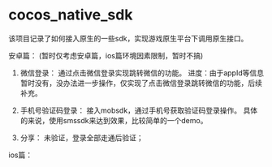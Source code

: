 # cocos_native_sdk
该项目记录了如何接入原生的一些sdk，实现游戏原生平台下调用原生接口。


安卓篇： (暂时仅考虑安卓篇，ios篇环境因素限制，暂时不搞)

1. 微信登录：
  通过点击微信登录实现跳转微信的功能。
  进度：由于appId等信息暂时没有，没办法进一步操作，仅实现了点击微信登录跳转微信的功能，后续补充。

2. 手机号验证码登录：
  接入mobsdk，通过手机号获取验证码登录操作。
  具体的来说，使用smssdk来达到效果，比较简单的一个demo。
  
3. 分享：
    未验证，登录全部走通后验证；
 
  
ios篇：
